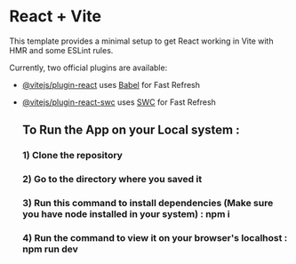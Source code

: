 # React + Vite

This template provides a minimal setup to get React working in Vite with HMR and some ESLint rules.

Currently, two official plugins are available:

- [@vitejs/plugin-react](https://github.com/vitejs/vite-plugin-react/blob/main/packages/plugin-react/README.md) uses [Babel](https://babeljs.io/) for Fast Refresh
- [@vitejs/plugin-react-swc](https://github.com/vitejs/vite-plugin-react-swc) uses [SWC](https://swc.rs/) for Fast Refresh

  ## To Run the App on your Local system :
  ### 1) Clone the repository
  ### 2) Go to the directory where you saved it
  ### 3) Run this command to install dependencies (Make sure you have node installed in your system) : npm i
  ### 4) Run the command to view it on your browser's localhost : npm run dev
  
